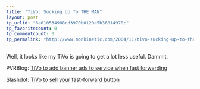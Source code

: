 ```yaml
---
title: "TiVo: Sucking Up To THE MAN"
layout: post
tp_urlid: "6a010534988cd3970b0120a5b36814970c"
tp_favoritecount: 0
tp_commentcount: 0
tp_permalink: "http://www.monkinetic.com/2004/11/tivo-sucking-up-to-the-man.html"
---
```

Well, it looks like my TiVo is going to get a lot less useful. Dammit.

PVRBlog: <a href="http://www.pvrblog.com/pvr/2004/11/tivo_to_add_ban.html">TiVo to add banner ads to service when fast forwarding</a>

Slashdot: <a href="http://slashdot.org/article.pl?sid=04/11/17/1538219">TiVo to sell your fast-forward button</a>
